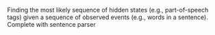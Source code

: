  Finding the most likely sequence of hidden states (e.g., part-of-speech tags) given a sequence of observed events (e.g., words in a sentence). Complete with sentence parser

